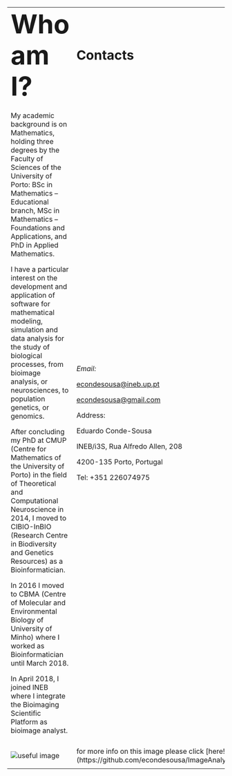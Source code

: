 
<table border="0">
  <tr>
    <td><b style="font-size:60px">Who am I?</b></td>
    <td><b style="font-size:30px">Contacts</b></td>
 </tr>
 <tr>
    <td>


My academic background is on Mathematics, holding three degrees by the Faculty of Sciences of the University of Porto: BSc in Mathematics – Educational branch, MSc in Mathematics – Foundations and Applications, and PhD in Applied Mathematics.

I have a particular interest on the development and application of software for mathematical modeling, simulation and data analysis for the study of biological processes, from bioimage analysis, or neurosciences, to population genetics, or genomics.

After concluding my PhD at CMUP (Centre for Mathematics of the University of Porto) in the field of Theoretical and Computational Neuroscience in 2014, I moved to CIBIO-InBIO (Research Centre in Biodiversity and Genetics Resources) as a Bioinformatician.

In 2016 I moved to CBMA (Centre of Molecular and Environmental Biology of University of Minho) where I worked as Bioinformatician until March 2018.

In April 2018, I joined INEB where I integrate the Bioimaging Scientific Platform as bioimage analyst.
   
   
   </td>
    <td>

*Email:*

[econdesousa@ineb.up.pt](mailto:econdesousa@ineb.up.pt)

[econdesousa@gmail.com](mailto:econdesousa@gmail.com)

Address:

Eduardo Conde-Sousa

INEB/i3S, Rua Alfredo Allen, 208

4200-135 Porto, Portugal

Tel: +351 226074975
</td>
 </tr>
 
 
 <tr>
 <td>
  
![useful image]( https://econdesousa.github.io/assets/008_passe.gif)
</td>
<td>
for more info on this image please click [here!](https://github.com/econdesousa/ImageAnalysis/tree/master/gifWithOverlay)
 

</td>
</tr>
</table>





